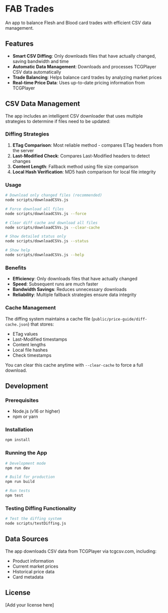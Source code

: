 # FAB Trades

An app to balance Flesh and Blood card trades with efficient CSV data management.

## Features

- **Smart CSV Diffing**: Only downloads files that have actually changed, saving bandwidth and time
- **Automatic Data Management**: Downloads and processes TCGPlayer CSV data automatically
- **Trade Balancing**: Helps balance card trades by analyzing market prices
- **Real-time Price Data**: Uses up-to-date pricing information from TCGPlayer

## CSV Data Management

The app includes an intelligent CSV downloader that uses multiple strategies to determine if files need to be updated:

### Diffing Strategies

1. **ETag Comparison**: Most reliable method - compares ETag headers from the server
2. **Last-Modified Check**: Compares Last-Modified headers to detect changes
3. **Content Length**: Fallback method using file size comparison
4. **Local Hash Verification**: MD5 hash comparison for local file integrity

### Usage

```bash
# Download only changed files (recommended)
node scripts/downloadCSVs.js

# Force download all files
node scripts/downloadCSVs.js --force

# Clear diff cache and download all files
node scripts/downloadCSVs.js --clear-cache

# Show detailed status only
node scripts/downloadCSVs.js --status

# Show help
node scripts/downloadCSVs.js --help
```

### Benefits

- **Efficiency**: Only downloads files that have actually changed
- **Speed**: Subsequent runs are much faster
- **Bandwidth Savings**: Reduces unnecessary downloads
- **Reliability**: Multiple fallback strategies ensure data integrity

### Cache Management

The diffing system maintains a cache file (`public/price-guide/diff-cache.json`) that stores:
- ETag values
- Last-Modified timestamps
- Content lengths
- Local file hashes
- Check timestamps

You can clear this cache anytime with `--clear-cache` to force a full download.

## Development

### Prerequisites

- Node.js (v16 or higher)
- npm or yarn

### Installation

```bash
npm install
```

### Running the App

```bash
# Development mode
npm run dev

# Build for production
npm run build

# Run tests
npm test
```

### Testing Diffing Functionality

```bash
# Test the diffing system
node scripts/testDiffing.js
```

## Data Sources

The app downloads CSV data from TCGPlayer via tcgcsv.com, including:
- Product information
- Current market prices
- Historical price data
- Card metadata

## License

[Add your license here]
